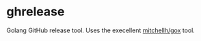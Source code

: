 # ghrelease

Golang GitHub release tool. Uses the execellent
[mitchellh/gox](https://github.com/mitchellh/gox) tool.
